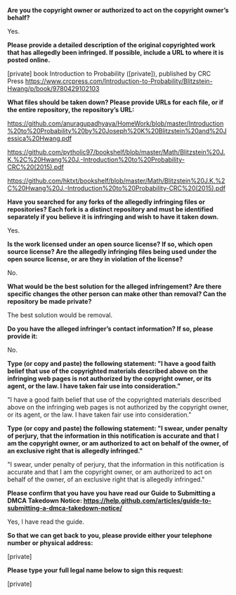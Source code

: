**Are you the copyright owner or authorized to act on the copyright owner’s behalf?**

Yes.

**Please provide a detailed description of the original copyrighted work that has allegedly been infringed. If possible, include a URL to where it is posted online.**

[private] book Introduction to Probability ([private]), published by CRC Press 
https://www.crcpress.com/Introduction-to-Probability/Blitzstein-Hwang/p/book/9780429102103

**What files should be taken down? Please provide URLs for each file, or if the entire repository, the repository’s URL:**

https://github.com/anuragupadhyaya/HomeWork/blob/master/Introduction%20to%20Probability%20by%20Joseph%20K%20Blitzstein%20and%20Jessica%20Hwang.pdf

https://github.com/pytholic97/bookshelf/blob/master/Math/Blitzstein%20J.K.%2C%20Hwang%20J.-Introduction%20to%20Probability-CRC%20(2015).pdf

https://github.com/hktxt/bookshelf/blob/master/Math/Blitzstein%20J.K.%2C%20Hwang%20J.-Introduction%20to%20Probability-CRC%20(2015).pdf

**Have you searched for any forks of the allegedly infringing files or repositories? Each fork is a distinct repository and must be identified separately if you believe it is infringing and wish to have it taken down.**

Yes.

**Is the work licensed under an open source license? If so, which open source license? Are the allegedly infringing files being used under the open source license, or are they in violation of the license?**

No.

**What would be the best solution for the alleged infringement? Are there specific changes the other person can make other than removal? Can the repository be made private?**

The best solution would be removal.

**Do you have the alleged infringer’s contact information? If so, please provide it:**

No.

**Type (or copy and paste) the following statement: "I have a good faith belief that use of the copyrighted materials described above on the infringing web pages is not authorized by the copyright owner, or its agent, or the law. I have taken fair use into consideration."**

"I have a good faith belief that use of the copyrighted materials described above on the infringing web pages is not authorized by the copyright owner, or its agent, or the law. I have taken fair use into consideration."

**Type (or copy and paste) the following statement: "I swear, under penalty of perjury, that the information in this notification is accurate and that I am the copyright owner, or am authorized to act on behalf of the owner, of an exclusive right that is allegedly infringed."**

"I swear, under penalty of perjury, that the information in this notification is accurate and that I am the copyright owner, or am authorized to act on behalf of the owner, of an exclusive right that is allegedly infringed."

**Please confirm that you have you have read our Guide to Submitting a DMCA Takedown Notice: https://help.github.com/articles/guide-to-submitting-a-dmca-takedown-notice/**

Yes, I have read the guide.

**So that we can get back to you, please provide either your telephone number or physical address:**

[private]

**Please type your full legal name below to sign this request:**

[private]
